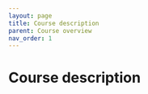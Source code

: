 ```yaml
---
layout: page
title: Course description
parent: Course overview
nav_order: 1
---
```


# Course description
